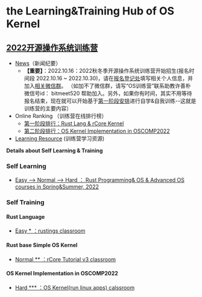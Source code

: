 # the Learning&Training Hub of OS Kernel

## [2022开源操作系统训练营](https://github.com/LearningOS/rust-based-os-comp2022)

- [News](https://github.com/LearningOS/rust-based-os-comp2022/blob/main/news.md)（新闻纪要）
  - **【重要】**：2022.10.16：2022秋冬季开源操作系统训练营开始招生(报名时间段 2022.10.16 ~ 2022.10.30)，请在[报名登记处](https://github.com/LearningOS/rust-based-os-comp2022/issues/101)填写相关个人信息，并加入[相关微信群](https://github.com/LearningOS/rust-based-os-comp2022/blob/main/wechat1016.png)。 （如加不了微信群，请写“OS训练营”联系助教许善朴 微信号id： bitmeet520 帮助加入。另外，如果你有时间，其实不用等待报名结束，现在就可以开始基于[第一阶段安排](https://github.com/LearningOS/rust-based-os-comp2022/blob/main/scheduling.md)进行自学&自我训练--这就是训练营的主要内容）
- Online Ranking （训练营在线排行榜）
  - [第一阶段排行：Rust Lang & rCore Kernel](https://learningos.github.io/classroom-grading/)
  - [第二阶段排行：OS Kernel Implementation in OSCOMP2022](https://os-autograding.github.io/classroom-grading-template/)
- [Learning Resource](./relatedinfo.md) (训练营学习资源)

**Details about Self Learning & Training**

### Self Learning
- [Easy --> Normal  --> Hard ： Rust Programming& OS & Advanced OS courses in Spring&Summer, 2022](https://github.com/LearningOS/rust-based-os-comp2022/blob/main/relatedinfo.md)
 
### Self Training
#### Rust Language
- [Easy * ：rustings classroom](https://github.com/LearningOS/rustlings)
#### Rust base Simple OS Kernel
- [Normal ** ：rCore Tutorial v3 classroom](https://github.com/LearningOS/rust-based-os-comp2022#kernel-labs)
#### OS Kernel Implementation in OSCOMP2022
- [Hard *** ：OS Kernel(run linux apps) calssroom](https://github.com/LearningOS/oscomp-kernel-training)

